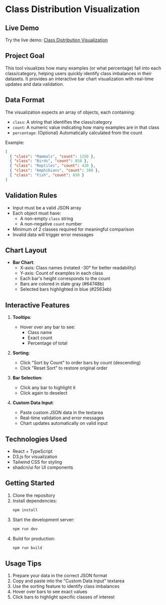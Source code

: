 # Class Distribution Visualization

## Live Demo
Try the live demo: [Class Distribution Visualization](https://hyperparameter-impact-app-d5vmiopk.devinapps.com)

## Project Goal
This tool visualizes how many examples (or what percentage) fall into each class/category, helping users quickly identify class imbalances in their datasets. It provides an interactive bar chart visualization with real-time updates and data validation.

## Data Format
The visualization expects an array of objects, each containing:
- `class`: A string that identifies the class/category
- `count`: A numeric value indicating how many examples are in that class
- `percentage`: (Optional) Automatically calculated from the count

Example:
```json
[
  { "class": "Mammals", "count": 1250 },
  { "class": "Birds", "count": 850 },
  { "class": "Reptiles", "count": 420 },
  { "class": "Amphibians", "count": 380 },
  { "class": "Fish", "count": 650 }
]
```

## Validation Rules
- Input must be a valid JSON array
- Each object must have:
  - A non-empty `class` string
  - A non-negative `count` number
- Minimum of 2 classes required for meaningful comparison
- Invalid data will trigger error messages

## Chart Layout
- **Bar Chart**:
  - X-axis: Class names (rotated -30° for better readability)
  - Y-axis: Count of examples in each class
  - Each bar's height corresponds to the count
  - Bars are colored in slate gray (#64748b)
  - Selected bars highlighted in blue (#2563eb)

## Interactive Features
1. **Tooltips**:
   - Hover over any bar to see:
     - Class name
     - Exact count
     - Percentage of total

2. **Sorting**:
   - Click "Sort by Count" to order bars by count (descending)
   - Click "Reset Sort" to restore original order

3. **Bar Selection**:
   - Click any bar to highlight it
   - Click again to deselect

4. **Custom Data Input**:
   - Paste custom JSON data in the textarea
   - Real-time validation and error messages
   - Chart updates automatically on valid input

## Technologies Used
- React + TypeScript
- D3.js for visualization
- Tailwind CSS for styling
- shadcn/ui for UI components

## Getting Started
1. Clone the repository
2. Install dependencies:
   ```bash
   npm install
   ```
3. Start the development server:
   ```bash
   npm run dev
   ```
4. Build for production:
   ```bash
   npm run build
   ```

## Usage Tips
1. Prepare your data in the correct JSON format
2. Copy and paste into the "Custom Data Input" textarea
3. Use the sorting feature to identify class imbalances
4. Hover over bars to see exact values
5. Click bars to highlight specific classes of interest
